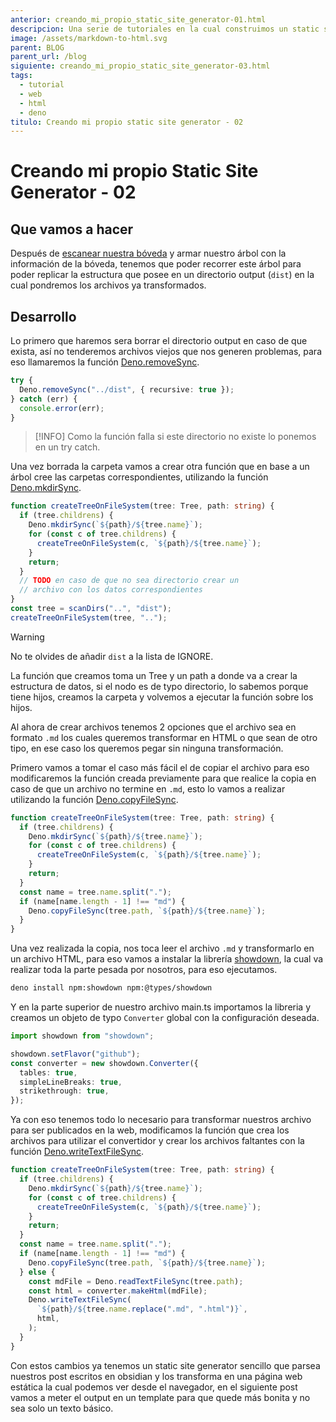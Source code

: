 ```yaml
---
anterior: creando_mi_propio_static_site_generator-01.html
descripcion: Una serie de tutoriales en la cual construimos un static site generator.
image: /assets/markdown-to-html.svg
parent: BLOG
parent_url: /blog
siguiente: creando_mi_propio_static_site_generator-03.html
tags:
  - tutorial
  - web
  - html
  - deno
titulo: Creando mi propio static site generator - 02
---
```


# Creando mi propio Static Site Generator - 02

## Que vamos a hacer

Después de [escanear nuestra bóveda](creando_mi_propio_static_site_generator-01.md) y armar nuestro árbol con la información de la bóveda, tenemos que poder recorrer este árbol para poder replicar la estructura que posee en un directorio output (`dist`) en la cual pondremos los archivos ya transformados.

## Desarrollo

Lo primero que haremos sera borrar el directorio output en caso de que exista, así no tenderemos archivos viejos que nos generen problemas, para eso llamaremos la función [Deno.removeSync](https://docs.deno.com/api/deno/~/Deno.removeSync).

```ts
try {
  Deno.removeSync("../dist", { recursive: true });
} catch (err) {
  console.error(err);
}
```

> [!INFO]
> Como la función falla si este directorio no existe lo ponemos en un try catch.

Una vez borrada la carpeta vamos a crear otra función que en base a un árbol cree las carpetas correspondientes, utilizando la función [Deno.mkdirSync](https://docs.deno.com/api/deno/~/Deno.mkdirSync).

```ts
function createTreeOnFileSystem(tree: Tree, path: string) {
  if (tree.childrens) {
    Deno.mkdirSync(`${path}/${tree.name}`);
    for (const c of tree.childrens) {
      createTreeOnFileSystem(c, `${path}/${tree.name}`);
    }
    return;
  }
  // TODO en caso de que no sea directorio crear un
  // archivo con los datos correspondientes
}
const tree = scanDirs("..", "dist");
createTreeOnFileSystem(tree, "..");
```

> [!WARNING]
> No te olvides de añadir `dist` a la lista de IGNORE.

La función que creamos toma un Tree y un path a donde va a crear la estructura de datos, si el nodo es de typo directorio, lo sabemos porque tiene hijos, creamos la carpeta y volvemos a ejecutar la función sobre los hijos.

Al ahora de crear archivos tenemos 2 opciones que el archivo sea en formato `.md` los cuales queremos transformar en HTML o que sean de otro tipo, en ese caso los queremos pegar sin ninguna transformación.

Primero vamos a tomar el caso más fácil el de copiar el archivo para eso modificaremos la función creada previamente para que realice la copia en caso de que un archivo no termine en `.md`, esto lo vamos a realizar utilizando la función [Deno.copyFileSync](https://docs.deno.com/api/deno/~/Deno.copyFileSync).

```ts
function createTreeOnFileSystem(tree: Tree, path: string) {
  if (tree.childrens) {
    Deno.mkdirSync(`${path}/${tree.name}`);
    for (const c of tree.childrens) {
      createTreeOnFileSystem(c, `${path}/${tree.name}`);
    }
    return;
  }
  const name = tree.name.split(".");
  if (name[name.length - 1] !== "md") {
    Deno.copyFileSync(tree.path, `${path}/${tree.name}`);
  }
}
```

Una vez realizada la copia, nos toca leer el archivo `.md` y transformarlo en un archivo HTML, para eso vamos a instalar la librería [showdown](https://github.com/showdownjs/showdown), la cual va realizar toda la parte pesada por nosotros, para eso ejecutamos.

```bash
deno install npm:showdown npm:@types/showdown
```

Y en la parte superior de nuestro archivo main.ts importamos la libreria y creamos un objeto de typo `Converter` global con la configuración deseada.

```ts
import showdown from "showdown";

showdown.setFlavor("github");
const converter = new showdown.Converter({
  tables: true,
  simpleLineBreaks: true,
  strikethrough: true,
});
```

Ya con eso tenemos todo lo necesario para transformar nuestros archivo para ser publicados en la web, modificamos la función que crea los archivos para utilizar el convertidor y crear los archivos faltantes con la función [Deno.writeTextFileSync](https://docs.deno.com/api/deno/~/Deno.writeTextFileSync).

```ts
function createTreeOnFileSystem(tree: Tree, path: string) {
  if (tree.childrens) {
    Deno.mkdirSync(`${path}/${tree.name}`);
    for (const c of tree.childrens) {
      createTreeOnFileSystem(c, `${path}/${tree.name}`);
    }
    return;
  }
  const name = tree.name.split(".");
  if (name[name.length - 1] !== "md") {
    Deno.copyFileSync(tree.path, `${path}/${tree.name}`);
  } else {
    const mdFile = Deno.readTextFileSync(tree.path);
    const html = converter.makeHtml(mdFile);
    Deno.writeTextFileSync(
      `${path}/${tree.name.replace(".md", ".html")}`,
      html,
    );
  }
}
```

Con estos cambios ya tenemos un static site generator sencillo que parsea nuestros post escritos en obsidian y los transforma en una página web estática la cual podemos ver desde el navegador, en el siguiente post vamos a meter el output en un template para que quede más bonita y no sea solo un texto básico.
